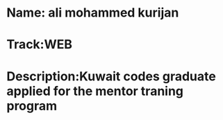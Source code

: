 # Name: ali mohammed kurijan

# Track:WEB

# Description:Kuwait codes graduate applied for the mentor traning program
